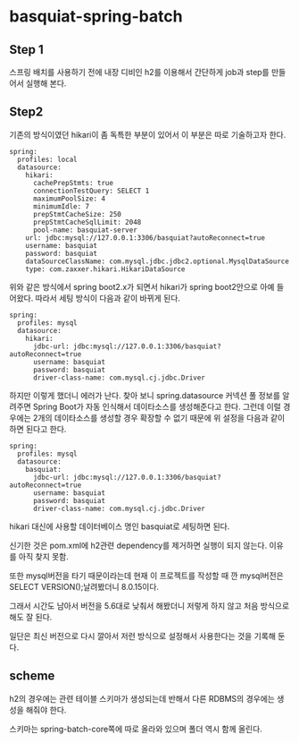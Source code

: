 # basquiat-spring-batch

## Step 1

스프링 배치를 사용하기 전에 내장 디비인 h2를 이용해서 간단하게 job과 step를 만들어서 실행해 본다.


## Step2

기존의 방식이였던 hikari이 좀 독특한 부분이 있어서 이 부분은 따로 기술하고자 한다.

```
spring:
  profiles: local
  datasource:
    hikari:
      cachePrepStmts: true
      connectionTestQuery: SELECT 1
      maximumPoolSize: 4
      minimumIdle: 7
      prepStmtCacheSize: 250 
      prepStmtCacheSqlLimit: 2048 
      pool-name: basquiat-server
    url: jdbc:mysql://127.0.0.1:3306/basquiat?autoReconnect=true
    username: basquiat
    password: basquiat
    dataSourceClassName: com.mysql.jdbc.jdbc2.optional.MysqlDataSource
    type: com.zaxxer.hikari.HikariDataSource

```

위와 같은 방식에서 spring boot2.x가 되면서 hikari가 spring boot2안으로 아예 들어왔다.
따라서 세팅 방식이 다음과 같이 바뀌게 된다.

```
spring:
  profiles: mysql
  datasource:
    hikari:
      jdbc-url: jdbc:mysql://127.0.0.1:3306/basquiat?autoReconnect=true
      username: basquiat
      password: basquiat
      driver-class-name: com.mysql.cj.jdbc.Driver

```

하지만 이렇게 했더니 에러가 난다.
찾아 보니  spring.datasource 커넥션 풀 정보를 알려주면 Spring Boot가 자동 인식해서 데이타소스를 생성해준다고 한다. 그런데 이럴 경우에는 2개의 데이타소스를 생성할 경우 확장할 수 없기 때문에 위 설정을 다음과 같이 하면 된다고 한다.

```
spring:
  profiles: mysql
  datasource:
    basquiat:
      jdbc-url: jdbc:mysql://127.0.0.1:3306/basquiat?autoReconnect=true
      username: basquiat
      password: basquiat
      driver-class-name: com.mysql.cj.jdbc.Driver

```
hikari 대신에 사용할 데이터베이스 명인 basquiat로 세팅하면 된다.

신기한 것은 pom.xml에 h2관련 dependency를 제거하면 실행이 되지 않는다.
이유를 아직 찾지 못함.

또한 mysql버전을 타기 때문이라는데 현재 이 프로젝트를 작성할 때 깐 mysql버전은 SELECT VERSION();날려봤더니 8.0.15이다.

그래서 시간도 남아서 버전을 5.6대로 낮춰서 해봤더니 저렇게 하지 않고 처음 방식으로 해도 잘 된다.

일단은 최신 버전으로 다시 깔아서 저런 방식으로 설정해서 사용한다는 것을 기록해 둔다.


## scheme

h2의 경우에는 관련 테이블 스키마가 생성되는데 반해서 다른 RDBMS의 경우에는 생성을 해줘야 한다.

스키마는 spring-batch-core쪽에 따로 올라와 있으며 폴더 역시 함께 올린다.